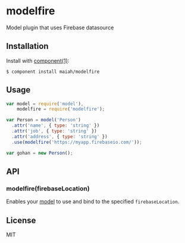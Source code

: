 
# modelfire

  Model plugin that uses Firebase datasource

## Installation

  Install with [component(1)](http://component.io):

    $ component install maiah/modelfire

## Usage
```js
var model = require('model'),
    modelfire = require('modelfire');

var Person = model('Person')
  .attr('name', { type: 'string' })
  .attr('job', { type: 'string' })
  .attr('address', { type: 'string' })
  .use(modelfire('https://myapp.firebaseio.com/'));

var gohan = new Person();
```

## API

### modelfire(firebaseLocation)

  Enables your [model](https://github.com/component/model) to use and bind to the specified `firebaseLocation`.

## License

  MIT
